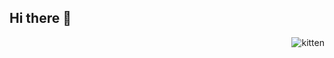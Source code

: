 ## Hi there 👋
<p><img align="right" src="https://media1.giphy.com/media/v1.Y2lkPTc5MGI3NjExZWt2YjF5ZHZia2N4andqZ3BtdTdiczkyNXE4ODFwa2M2ZGt1d2MwYyZlcD12MV9pbnRlcm5hbF9naWZfYnlfaWQmY3Q9Zw/gwjociZExlDqAJWXgO/giphy.gif" alt="kitten" /></p>
<!--
**melinarequena/melinarequena** is a ✨ _special_ ✨ repository because its `README.md` (this file) appears on your GitHub profile.

Here are some ideas to get you started:

- 🔭 I’m currently working on ...
- 🌱 I’m currently learning ...
- 👯 I’m looking to collaborate on ...
- 🤔 I’m looking for help with ...
- 💬 Ask me about ...
- 📫 How to reach me: ...
- 😄 Pronouns: ...
- ⚡ Fun fact: ...
-->
